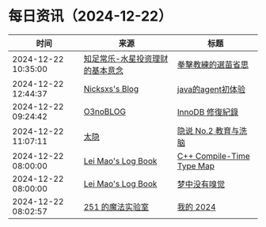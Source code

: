 ﻿# 每日资讯（2024-12-22）

|时间|来源|标题|
|---|---|---|
|2024-12-22 10:35:00|[知足常乐-水星投资理财的基本意念](http://mercurychong.blogspot.com/feeds/posts/default)|[拳擊教練的選苗省思](http://mercurychong.blogspot.com/2024/12/blog-post_22.html)|
|2024-12-22 12:44:37|[Nicksxs's Blog](https://nicksxs.me/atom.xml)|[java的agent初体验](https://nicksxs.me/2024/12/22/java%E7%9A%84agent%E5%88%9D%E4%BD%93%E9%AA%8C/)|
|2024-12-22 09:24:42|[O3noBLOG](https://feeds.feedburner.com/othree)|[InnoDB 修復紀錄](https://blog.othree.net/log/2024/12/22/innodb-recovery/)|
|2024-12-22 11:07:11|[太隐](https://wangyurui.com/feed.xml)|[隐说 No.2 教育与洗脑](https://wangyurui.com/posts/yin-shuo-no-2-shan-zong-shi-niu-5ac883bd)|
|2024-12-22 08:00:00|[Lei Mao's Log Book](https://leimao.github.io/atom.xml)|[C++ Compile-Time Type Map](https://leimao.github.io/blog/CPP-Compile-Time-Type-Map/)|
|2024-12-22 08:00:00|[Lei Mao's Log Book](https://leimao.github.io/atom.xml)|[梦中没有嗅觉](https://leimao.github.io/essay/%E6%A2%A6%E4%B8%AD%E6%B2%A1%E6%9C%89%E5%97%85%E8%A7%89/)|
|2024-12-22 08:02:57|[251 的魔法实验室](https://blog.251.sh/feed/)|[我的 2024](https://blog.251.sh/oh-my-2024)|
